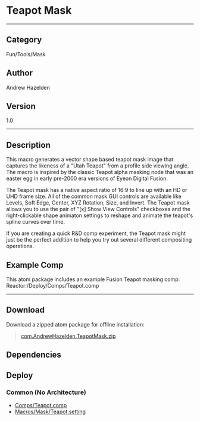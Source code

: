 # Teapot Mask
___

## Category
Fun/Tools/Mask

## Author
Andrew Hazelden

## Version
1.0

___

## Description
<p>This macro generates a vector shape based teapot mask image that captures the likeness of a "Utah Teapot" from a profile side viewing angle. The macro is inspired by the classic Teapot alpha masking node that was an easter egg in early pre-2000 era versions of Eyeon Digital Fusion.</p>

<p>The Teapot mask has a native aspect ratio of 16:9 to line up with an HD or UHD frame size. All of the common mask GUI controls are available like Levels, Soft Edge, Center, XYZ Rotation, Size, and Invert. The Teapot mask allows you to use the pair of "&#91;x&#93; Show View Controls" checkboxes and the right-clickable shape animaton settings to reshape and animate the teapot's spline curves over time.</p>


<p>If you are creating a quick R&D comp experiment, the Teapot mask might just be the perfect addition to help you try out several different compositing operations.</p>


<h2>Example Comp</h2>

<p>This atom package includes an example Fusion Teapot masking comp:<br>
Reactor:/Deploy/Comps/Teapot.comp</p>

___

## Download

Download a zipped atom package for offline installation:
> [com.AndrewHazelden.TeapotMask.zip](https://gitlab.com/WeSuckLess/Reactor/-/archive/master/Reactor-master.zip?path=Atoms/com.AndrewHazelden.TeapotMask)  

## Dependencies

## Deploy

### Common (No Architecture)

<ul>
<li><a href="https://gitlab.com/WeSuckLess/Reactor/-/blob/master/Atoms/com.AndrewHazelden.TeapotMask/Comps/Teapot.comp?ref_type=heads">Comps/Teapot.comp</a></li>
<li><a href="https://gitlab.com/WeSuckLess/Reactor/-/blob/master/Atoms/com.AndrewHazelden.TeapotMask/Macros/Mask/Teapot.setting?ref_type=heads">Macros/Mask/Teapot.setting</a></li>
</ul>
